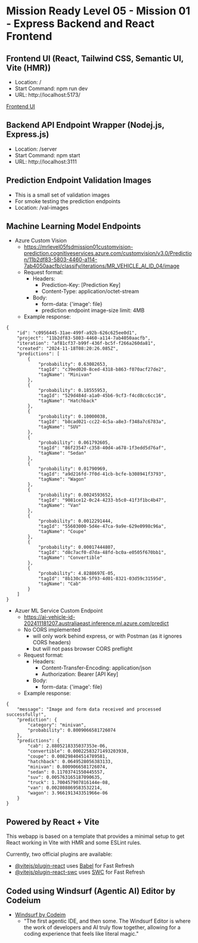 # Mission Ready Level 05 - Mission 01 - Express Backend and React Frontend

## Frontend UI (React, Tailwind CSS, Semantic UI, Vite (HMR))

  * Location: /
  * Start Command: npm run dev
  * URL: http://localhost:5173/

[Frontend UI](ai_vehicle_id_ui.png)

## Backend API Endpoint Wrapper (Nodej.js, Express.js)

  * Location: /server
  * Start Command: npm start
  * URL: http://localhost:3111
  
## Prediction Endpoint Validation Images

  * This is a small set of validation images
  * For smoke testing the prediction endpoints
  * Location: /val-images

## Machine Learning Model Endpoints

  * Azure Custom Vision
    * https://mrlevel05fsdmission01customvision-prediction.cognitiveservices.azure.com/customvision/v3.0/Prediction/11b2df83-5803-4460-a114-7ab4050aacfb/classify/iterations/MR_VEHICLE_AI_ID_04/image
    * Request format:
      * Headers:
        * Prediction-Key: [Prediction Key]
        * Content-Type: application/octet-stream
      * Body:
        * form-data: {'image': file}
        * prediction endpoint image-size limit: 4MB
    * Example response:

```
{
    "id": "c0956445-31ae-499f-a92b-626c625ee0d1",
    "project": "11b2df83-5803-4460-a114-7ab4050aacfb",
    "iteration": "af81cf37-b99f-436f-bc5f-f266a260da81",
    "created": "2024-11-18T08:20:26.085Z",
    "predictions": [
        {
            "probability": 0.63082653,
            "tagId": "c39ed020-8ced-4318-b863-f070acf27de2",
            "tagName": "Minivan"
        },
        {
            "probability": 0.18555953,
            "tagId": "529d484d-a1a0-45b6-9cf3-f4cd8cc6cc16",
            "tagName": "Hatchback"
        },
        {
            "probability": 0.10000038,
            "tagId": "b8cad021-cc22-4c5a-a8e3-f348a7c6783a",
            "tagName": "SUV"
        },
        {
            "probability": 0.061792605,
            "tagId": "86f23547-c358-40d4-a678-1f3edd5d76af",
            "tagName": "Sedan"
        },
        {
            "probability": 0.01790969,
            "tagId": "a9d216fd-7f0d-41cb-bcfe-b308941f3793",
            "tagName": "Wagon"
        },
        {
            "probability": 0.0024593652,
            "tagId": "9081ce12-0c24-4233-b5c0-41f3f1bc4b47",
            "tagName": "Van"
        },
        {
            "probability": 0.0012291444,
            "tagId": "55603000-5d4e-47ca-9a9e-629e0998c96a",
            "tagName": "Coupe"
        },
        {
            "probability": 0.00017444807,
            "tagId": "d8c7acf0-d7da-48fd-bc0a-e0505f670bb1",
            "tagName": "Convertible"
        },
        {
            "probability": 4.8288697E-05,
            "tagId": "8b130c36-5f93-4d01-8321-03d59c31595d",
            "tagName": "Cab"
        }
    ]
}
```

  * Azuer ML Service Custom Endpoint
    * https://ai-vehicle-id-202411181207.australiaeast.inference.ml.azure.com/predict
    * No CORS implemented
      * will only work behind express, or with Postman (as it ignores CORS headers)
      * but will not pass browser CORS preflight
    * Request format:
      * Headers:
        * Content-Transfer-Encoding: application/json
        * Authorization: Bearer [API Key]
      * Body:
        * form-data: {'image': file}
    * Example response:

```
{
    "message": "Image and form data received and processed successfully!",
    "prediction": {
        "category": "minivan",
        "probability": 0.8009066581726074
    },
    "predictions": {
        "cab": 2.8805218335037353e-06,
        "convertible": 0.00022583271493203938,
        "coupe": 0.008298404514789581,
        "hatchback": 0.0649528056383133,
        "minivan": 0.8009066581726074,
        "sedan": 0.11703741550445557,
        "suv": 0.005763165187090635,
        "truck": 1.700457907816144e-08,
        "van": 0.002808869583532214,
        "wagon": 3.966191343351966e-06
    }
}
```

## Powered by React + Vite

This webapp is based on a  template that provides a minimal setup to get React working in Vite with HMR and some ESLint rules.

Currently, two official plugins are available:

- [@vitejs/plugin-react](https://github.com/vitejs/vite-plugin-react/blob/main/packages/plugin-react/README.md) uses [Babel](https://babeljs.io/) for Fast Refresh
- [@vitejs/plugin-react-swc](https://github.com/vitejs/vite-plugin-react-swc) uses [SWC](https://swc.rs/) for Fast Refresh

## Coded using  Windsurf (Agentic AI) Editor by Codeium

- [Windsurf by Codeim](https://codeium.com/windsurf)
  - "The first agentic IDE, and then some. The Windsurf Editor is where the work of developers and AI truly flow together, allowing for a coding experience that feels like literal magic."
